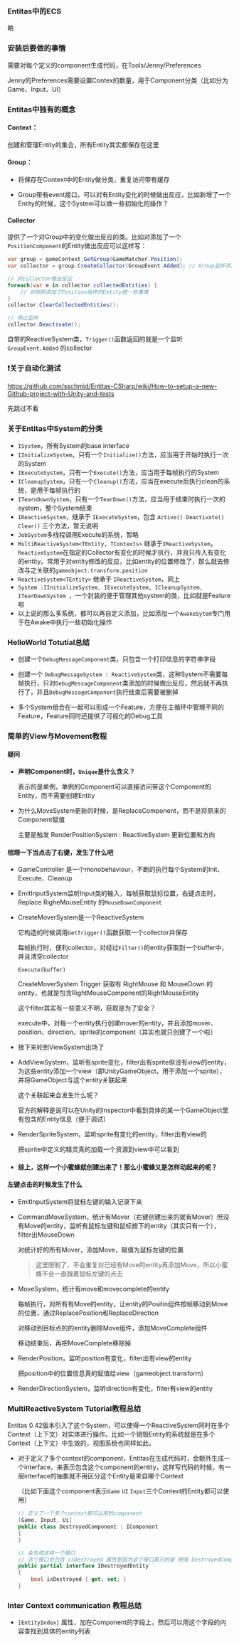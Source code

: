 ### Entitas中的ECS

略



### 安装后要做的事情

需要对每个定义的component生成代码，在Tools/Jenny/Preferences

Jenny的Preferences需要设置Contex的数量，用于Component分类（比如分为Game、Input、UI）



### Entitas中独有的概念

#### Context：

创建和管理Entity的集合，所有Entity其实都保存在这里

#### Group：

- 将保存在Context中的Entity做分类，重复访问带有缓存

- Group带有event接口，可以对有Entity变化的时候做出反应，比如新增了一个Entity的时候，这个System可以做一些初始化的操作？

#### Collector

提供了一个对Group中的变化做出反应的类。比如对添加了一个`PositionComponent`的Entity做出反应可以这样写：

```c#
var group = gameContext.GetGroup(GameMatcher.Position);
var collector = group.CreateCollector(GroupEvent.Added); // Group监听添加事件

// 对collector做出反应
foreach(var e in collector.collectedEntities) {
    // 对刚刚添加了Position组件的Entity做一些事情
}
collector.ClearCollectedEntities();

// 停止监听
collector.Deactivate();
```

自带的ReactiveSystem类，`Trigger()`函数返回的就是一个监听`GroupEvent.Added` 的collector



### ❗关于自动化测试

https://github.com/sschmid/Entitas-CSharp/wiki/How-to-setup-a-new-Github-project-with-Unity-and-tests

先跳过不看



### 关于Entitas中System的分类

- `ISystem`，所有System的base interface
- `IInitializeSystem`，只有一个`Initialize()`方法，应当用于开始时执行一次的System
- `IExecuteSystem`，只有一个`Execute()`方法，应当用于每帧执行的System
- `ICleanupSystem`，只有一个`Cleanup()`方法，应当在execute后执行clean的系统，是用于每帧执行的
- `ITearnDownSystem`，只有一个`TearDown()`方法，应当用于结束时执行一次的system，整个System结束
- `IReactiveSystem`，继承于 `IExecuteSystem`，包含 `Active() Deactivate() Clear()` 三个方法，暂无说明
- `JobSystem`多线程调用Execute的系统，暂略
- `MultiReactiveSystem<TEntity, TContexts>` 继承于`IReactiveSystem`，`ReactiveSystem`在指定的Collector有变化的时候才执行，并且只传入有变化的entity。常用于对entity修改的反应，比如entity的位置修改了，那么就去修改与之关联的`gameobject.transform.position`
- `ReactiveSystem<TEntity>` 继承于 `IReactiveSystem`，同上
- `System :IInitializeSystem, IExecuteSystem, ICleanupSystem, ITearDownSystem `，一个封装的便于管理其他system的类，比如就是Feature啦
- 以上说的那么多系统，都可以再自定义添加，比如添加一个`AwakeSytem`专门用于在Awake中执行一些初始化操作



### HelloWorld Totutial总结

- 创建一个`DebugMessageComponent`类，只包含一个打印信息的字符串字段

- 创建一个 `DebugMessageSystem : ReactiveSystem`类，这种System不需要每帧执行，只对`DebugMessageComponent`类添加的时候做出反应，然后就不再执行了，并且`DebugMessageComponent`执行结束后需要被删掉
- 多个System组合在一起可以形成一个Feature，方便在主循环中管理不同的Feature，Feature同时还提供了可视化的Debug工具



### 简单的View与Movement教程

#### 疑问

- **声明Component时，`Unique`是什么含义？**

  表示的是单例，单例的Component可以直接访问带这个Component的Entity，而不需要创建Entity

- 为什么MoveSystem更新的时候，是ReplaceComponent，而不是将原来的Component赋值

  主要是触发 RenderPositionSystem : ReactiveSystem 更新位置和方向


#### 梳理一下当点击了右键，发生了什么吧

- GameController 是一个monobehaviour，不断的执行每个System的Init、Execute、Cleanup

- EmitInputSystem监听Input类的输入，每帧获取鼠标位置，右键点击时，Replace RigheMouseEntity 的`MouseDownComponent`

- CreateMoverSystem是一个ReactiveSystem

  它构造的时候调用`GetTrigger()`函数获取一个collector并保存

  每帧执行时，便利collector，对经过`Filter()`的entity获取到一个buffer中，并且清空collector

  `Execute(buffer)`

  CreateMoverSystem Trigger 获取有 RightMouse 和 MouseDown 的entity，也就是包含RightMouseComponent的RightMouseEntity

  这个filter其实有一些意义不明，获取是为了安全？

  execute中，对每一个entity执行创建mover的entity，并且添加mover、position、direction、sprite的component（其实也就只创建了一个啦）

- 接下来轮到ViewSystem出场了

- AddViewSystem，监听有sprite变化，filter出有sprite但没有view的entity，为这些entity添加一个view（即UnityGameObject，用于添加一个sprite），并将GameObject与这个entity关联起来

  这个关联起来会发生什么呢？

  官方的解释是说可以在Unity的Inspector中看到具体的某一个GameObject里有包含的Entity信息（便于调试）

- RenderSpriteSystem，监听sprite有变化的entity，filter出有view的

  把sprite中定义的精灵真的加载一个资源到view中可以看到

- #### 综上，这样一个小蜜蜂就创建出来了！那么小蜜蜂又是怎样动起来的呢？

#### 左键点击的时候发生了什么

- EmitInputSystem将鼠标左键的输入记录下来

- CommandMoveSystem，统计有Mover（右键创建出来的就有Mover）但没有Move的entity，监听有鼠标左键和鼠标按下的entity（其实只有一个），filter出MouseDown

  对统计好的所有Mover，添加Move，赋值为鼠标左键的位置

  > 这里限制了，不会重复对已经有Move的entity再添加Move，所以小蜜蜂不会一直跟着鼠标左键的点击

- MoveSystem，统计有move和movecomplete的entity

  每帧执行，对所有有Move的entity，让entity的Positin组件按帧移动到Move的位置，通过ReplacePosition和ReplaceDirection

  对移动到目标点的的entity删除Move组件，添加MoveComplete组件

  移动结束后，再把MoveComplete移除掉

- RenderPosition，监听position有变化，filter出有view的entity

  把position中的位置信息真的赋值给view（gameobject.transform）

- RenderDirectionSystem，监听direction有变化，filter有view的entity

  

### MultiReactiveSystem Tutorial教程总结

Entitas 0.42版本引入了这个System，可以使得一个ReactiveSystem同时在多个Context（上下文）对实体进行操作。比如一个销毁Entity的系统就是在多个Context（上下文）中生效的，视图系统也同样如此。

- 对于定义了多个context的component，Entitas在生成代码时，会额外生成一个interface，来表示包含这个component的entity，这样写代码的时候，有一层interface的抽象就不用区分这个Entity是来自哪个Context

  （比如下面这个component表示`Game` `UI` `Input`三个Context的Entity都可以使用）

  ```c#
  // 定义了一个多个context都可以用的component
  [Game, Input, Ui]
  public class DestroyedComponent : IComponent 
  {
  }
  
  // 会生成这样一个接口
  // 这个接口会包含 isDestroyed 属性是因为这个接口表示的是 拥有 DestroyedComponent 的 Entity, 而 DestroyedComponent 是一个flag component
  public partial interface IDestroyedEntity 
  {
      bool isDestroyed { get; set; }
  }
  ```

  

### Inter Context communication 教程总结

- `[EntityIndex]` 属性，加在Component的字段上，然后可以用这个字段的内容查找到具体的entity列表

  

